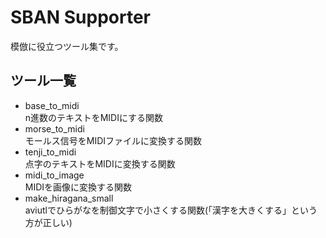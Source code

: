 # SBAN Supporter
模倣に役立つツール集です。
## ツール一覧
- base_to_midi<br>
  n進数のテキストをMIDIにする関数
- morse_to_midi<br>
  モールス信号をMIDIファイルに変換する関数
- tenji_to_midi<br>
  点字のテキストをMIDIに変換する関数
- midi_to_image<br>
  MIDIを画像に変換する関数
- make_hiragana_small<br>
  aviutlでひらがなを制御文字で小さくする関数(「漢字を大きくする」という方が正しい)
